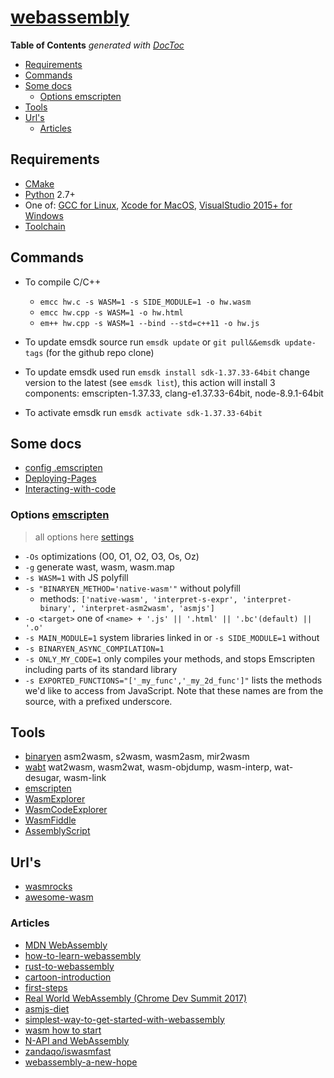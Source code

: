 # [webassembly](http://webassembly.org/)

<!-- START doctoc generated TOC please keep comment here to allow auto update -->
<!-- DON'T EDIT THIS SECTION, INSTEAD RE-RUN doctoc TO UPDATE -->
**Table of Contents**  *generated with [DocToc](https://github.com/thlorenz/doctoc)*

- [Requirements](#requirements)
- [Commands](#commands)
- [Some docs](#some-docs)
  - [Options emscripten](#options-emscripten)
- [Tools](#tools)
- [Url's](#urls)
  - [Articles](#articles)

<!-- END doctoc generated TOC please keep comment here to allow auto update -->

## Requirements

- [CMake](https://cmake.org/)
- [Python](https://www.python.org/) 2.7+
- One of: [GCC for Linux](https://gcc.gnu.org/), [Xcode for MacOS](https://developer.apple.com/xcode/), [VisualStudio 2015+ for Windows](https://www.visualstudio.com/)
- [Toolchain](http://webassembly.org/getting-started/developers-guide/#downloading-or-compiling-the-toolchain)

## Commands

- To compile C/C++
  - `emcc hw.c -s WASM=1 -s SIDE_MODULE=1 -o hw.wasm`
  - `emcc hw.cpp -s WASM=1 -o hw.html`
  - `em++ hw.cpp -s WASM=1 --bind --std=c++11 -o hw.js`

- To update emsdk source run `emsdk update` or `git pull&&emsdk update-tags` (for the github repo clone)
- To update emsdk used run `emsdk install sdk-1.37.33-64bit` change version to the latest (see `emsdk list`), this action will install 3 components: emscripten-1.37.33, clang-e1.37.33-64bit, node-8.9.1-64bit
- To activate emsdk run `emsdk activate sdk-1.37.33-64bit`

## Some docs

- [config .emscripten](https://kripken.github.io/emscripten-site/docs/building_from_source/building_emscripten_from_source_on_mac_os_x.html#configuring-emscripten-settings)
- [Deploying-Pages](https://kripken.github.io/emscripten-site/docs/compiling/Deploying-Pages.html?highlight=wasm)
- [Interacting-with-code](https://kripken.github.io/emscripten-site/docs/porting/connecting_cpp_and_javascript/Interacting-with-code.html)

### Options [emscripten](https://kripken.github.io/emscripten-site/docs/tools_reference/emcc.html)

> all options here [settings](https://github.com/kripken/emscripten/blob/master/src/settings.js)

- `-Os` optimizations (O0, O1, O2, O3, Os, Oz)
- `-g` generate wast, wasm, wasm.map
- `-s WASM=1` with JS polyfill
- `-s "BINARYEN_METHOD='native-wasm'"` without polyfill
  - methods: `['native-wasm', 'interpret-s-expr', 'interpret-binary', 'interpret-asm2wasm', 'asmjs']`
- `-o <target>` one of `<name> + '.js' || '.html' || '.bc'(default) || '.o'`
- `-s MAIN_MODULE=1` system libraries linked in or `-s SIDE_MODULE=1` without
- `-s BINARYEN_ASYNC_COMPILATION=1`
- `-s ONLY_MY_CODE=1` only compiles your methods, and stops Emscripten including parts of its standard library
- `-s EXPORTED_FUNCTIONS="['_my_func','_my_2d_func']"` lists the methods we'd like to access from JavaScript. Note that these names are from the source, with a prefixed underscore.

## Tools

- [binaryen](https://github.com/WebAssembly/binaryen) asm2wasm, s2wasm, wasm2asm, mir2wasm
- [wabt](https://github.com/WebAssembly/wabt) wat2wasm, wasm2wat, wasm-objdump, wasm-interp, wat-desugar, wasm-link
- [emscripten](https://kripken.github.io/emscripten-site/)
- [WasmExplorer](https://mbebenita.github.io/WasmExplorer/)
- [WasmCodeExplorer](https://wasdk.github.io/wasmcodeexplorer/)
- [WasmFiddle](https://wasdk.github.io/WasmFiddle/)
- [AssemblyScript](https://github.com/AssemblyScript/assemblyscript)

## Url's

- [wasmrocks](https://www.wasmrocks.com/)
- [awesome-wasm](https://github.com/mbasso/awesome-wasm)

### Articles

- [MDN WebAssembly](https://developer.mozilla.org/en-US/docs/WebAssembly)
- [how-to-learn-webassembly](https://medium.com/pandera-labs/learning-how-to-learn-webassembly-7743663ed4d0)
- [rust-to-webassembly](https://hackernoon.com/compiling-rust-to-webassembly-guide-411066a69fde)
- [cartoon-introduction](https://www.smashingmagazine.com/2017/05/abridged-cartoon-introduction-webassembly/)
- [first-steps](https://blog.openbloc.fr/webassembly-first-steps/)
- [Real World WebAssembly (Chrome Dev Summit 2017)](https://youtu.be/PpuAqLCraAQ)
- [asmjs-diet](https://floooh.github.io/2016/08/27/asmjs-diet.html)
- [simplest-way-to-get-started-with-webassembly](https://medium.com/@BenedekGagyi/the-simplest-way-to-get-started-with-webassembly-1f92f6f90d24)
- [wasm how to start](https://medium.com/@reklatsmasters/webassembly-for-beginners-d3ce859cb007)
- [N-API and WebAssembly](https://medium.com/netscape/javascript-c-modern-ways-to-use-c-in-javascript-projects-a19003c5a9ff)
- [zandaqo/iswasmfast](https://github.com/zandaqo/iswasmfast)
- [webassembly-a-new-hope](https://pspdfkit.com/blog/2017/webassembly-a-new-hope/)
